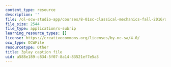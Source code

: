 ```yaml
---
content_type: resource
description: ''
file: /ol-ocw-studio-app/courses/8-01sc-classical-mechanics-fall-2016/a588e189c8345f078a1483521ef7e5a3_EhgF2OViDDs.vtt
file_size: 2544
file_type: application/x-subrip
learning_resource_types: []
license: https://creativecommons.org/licenses/by-nc-sa/4.0/
ocw_type: OCWFile
resourcetype: Other
title: 3play caption file
uid: a588e189-c834-5f07-8a14-83521ef7e5a3
---
```

